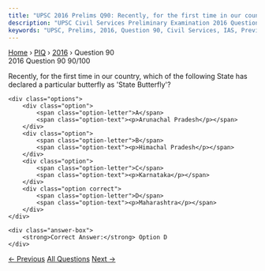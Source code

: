 ```yaml
---
title: "UPSC 2016 Prelims Q90: Recently, for the first time in our country, which of the fo..."
description: "UPSC Civil Services Preliminary Examination 2016 Question 90 with options and answer"
keywords: "UPSC, Prelims, 2016, Question 90, Civil Services, IAS, Previous Year Questions"
---
```


<nav class="breadcrumb">
    <a href="../../">Home</a>
    <span>›</span>
    <a href="../">PIQ</a>
    <span>›</span>
    <a href="./">2016</a>
    <span>›</span>
    <span>Question 90</span>
</nav>

<div class="question-header">
    <div class="question-meta">
        <span class="year-badge">2016</span>
        <span class="question-number">Question 90</span>
        <span class="progress">90/100</span>
    </div>
    <div class="progress-bar">
        <div class="progress-fill" style="width: 90.0%"></div>
    </div>
</div>

<div class="question-content">
    <div class="question-text">
        <p>Recently, for the first time in our country, which of the following State has<br />
declared a particular butterfly as 'State Butterfly'?</p>
    </div>
    
    <div class="options">
        <div class="option">
            <span class="option-letter">A</span>
            <span class="option-text"><p>Arunachal Pradesh</p></span>
        </div>
        <div class="option">
            <span class="option-letter">B</span>
            <span class="option-text"><p>Himachal Pradesh</p></span>
        </div>
        <div class="option">
            <span class="option-letter">C</span>
            <span class="option-text"><p>Karnataka</p></span>
        </div>
        <div class="option correct">
            <span class="option-letter">D</span>
            <span class="option-text"><p>Maharashtra</p></span>
        </div>
    </div>

    <div class="answer-box">
        <strong>Correct Answer:</strong> Option D
    </div>
</div>

<div class="question-nav">
    <a href="../q089-with-reference-to-the-cultural-history-of-india-th/" class="nav-btn prev">← Previous</a>
    <a href="../" class="nav-btn center">All Questions</a>
    <a href="../q091-consider-the-following-statements-the-mangalyaan-l/" class="nav-btn next">Next →</a>
</div>
